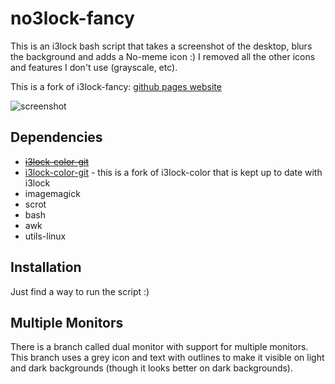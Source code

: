 no3lock-fancy
============

This is an i3lock bash script that takes a screenshot of the desktop, blurs the background and adds a No-meme icon :)
I removed all the other icons and features I don't use (grayscale, etc).

This is a fork of i3lock-fancy:
[github pages website](http://meskarune.github.io/i3lock-fancy/)

![screenshot](https://raw.githubusercontent.com/hallgat89/no3lock-fancy/master/screenshot.jpeg)

Dependencies
------------
* <s>[i3lock-color-git](https://github.com/eBrnd/i3lock-color)</s>
* [i3lock-color-git](https://github.com/Arcaena/i3lock-color) - this is a fork of i3lock-color that is kept up to date with i3lock
* imagemagick
* scrot
* bash
* awk
* utils-linux

Installation
------------
Just find a way to run the script :)

Multiple Monitors
-----------------
There is a branch called dual monitor with support for multiple monitors. This
branch uses a grey icon and text with outlines to make it visible on light and
dark backgrounds (though it looks better on dark backgrounds).
